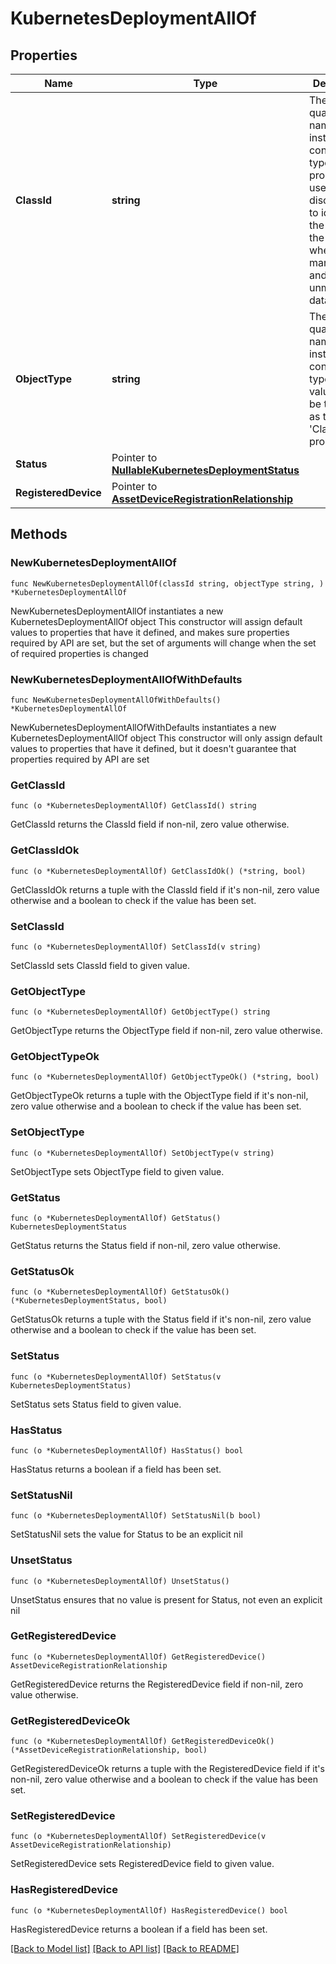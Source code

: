 # KubernetesDeploymentAllOf

## Properties

Name | Type | Description | Notes
------------ | ------------- | ------------- | -------------
**ClassId** | **string** | The fully-qualified name of the instantiated, concrete type. This property is used as a discriminator to identify the type of the payload when marshaling and unmarshaling data. | [default to "kubernetes.Deployment"]
**ObjectType** | **string** | The fully-qualified name of the instantiated, concrete type. The value should be the same as the &#39;ClassId&#39; property. | [default to "kubernetes.Deployment"]
**Status** | Pointer to [**NullableKubernetesDeploymentStatus**](KubernetesDeploymentStatus.md) |  | [optional] 
**RegisteredDevice** | Pointer to [**AssetDeviceRegistrationRelationship**](AssetDeviceRegistrationRelationship.md) |  | [optional] 

## Methods

### NewKubernetesDeploymentAllOf

`func NewKubernetesDeploymentAllOf(classId string, objectType string, ) *KubernetesDeploymentAllOf`

NewKubernetesDeploymentAllOf instantiates a new KubernetesDeploymentAllOf object
This constructor will assign default values to properties that have it defined,
and makes sure properties required by API are set, but the set of arguments
will change when the set of required properties is changed

### NewKubernetesDeploymentAllOfWithDefaults

`func NewKubernetesDeploymentAllOfWithDefaults() *KubernetesDeploymentAllOf`

NewKubernetesDeploymentAllOfWithDefaults instantiates a new KubernetesDeploymentAllOf object
This constructor will only assign default values to properties that have it defined,
but it doesn't guarantee that properties required by API are set

### GetClassId

`func (o *KubernetesDeploymentAllOf) GetClassId() string`

GetClassId returns the ClassId field if non-nil, zero value otherwise.

### GetClassIdOk

`func (o *KubernetesDeploymentAllOf) GetClassIdOk() (*string, bool)`

GetClassIdOk returns a tuple with the ClassId field if it's non-nil, zero value otherwise
and a boolean to check if the value has been set.

### SetClassId

`func (o *KubernetesDeploymentAllOf) SetClassId(v string)`

SetClassId sets ClassId field to given value.


### GetObjectType

`func (o *KubernetesDeploymentAllOf) GetObjectType() string`

GetObjectType returns the ObjectType field if non-nil, zero value otherwise.

### GetObjectTypeOk

`func (o *KubernetesDeploymentAllOf) GetObjectTypeOk() (*string, bool)`

GetObjectTypeOk returns a tuple with the ObjectType field if it's non-nil, zero value otherwise
and a boolean to check if the value has been set.

### SetObjectType

`func (o *KubernetesDeploymentAllOf) SetObjectType(v string)`

SetObjectType sets ObjectType field to given value.


### GetStatus

`func (o *KubernetesDeploymentAllOf) GetStatus() KubernetesDeploymentStatus`

GetStatus returns the Status field if non-nil, zero value otherwise.

### GetStatusOk

`func (o *KubernetesDeploymentAllOf) GetStatusOk() (*KubernetesDeploymentStatus, bool)`

GetStatusOk returns a tuple with the Status field if it's non-nil, zero value otherwise
and a boolean to check if the value has been set.

### SetStatus

`func (o *KubernetesDeploymentAllOf) SetStatus(v KubernetesDeploymentStatus)`

SetStatus sets Status field to given value.

### HasStatus

`func (o *KubernetesDeploymentAllOf) HasStatus() bool`

HasStatus returns a boolean if a field has been set.

### SetStatusNil

`func (o *KubernetesDeploymentAllOf) SetStatusNil(b bool)`

 SetStatusNil sets the value for Status to be an explicit nil

### UnsetStatus
`func (o *KubernetesDeploymentAllOf) UnsetStatus()`

UnsetStatus ensures that no value is present for Status, not even an explicit nil
### GetRegisteredDevice

`func (o *KubernetesDeploymentAllOf) GetRegisteredDevice() AssetDeviceRegistrationRelationship`

GetRegisteredDevice returns the RegisteredDevice field if non-nil, zero value otherwise.

### GetRegisteredDeviceOk

`func (o *KubernetesDeploymentAllOf) GetRegisteredDeviceOk() (*AssetDeviceRegistrationRelationship, bool)`

GetRegisteredDeviceOk returns a tuple with the RegisteredDevice field if it's non-nil, zero value otherwise
and a boolean to check if the value has been set.

### SetRegisteredDevice

`func (o *KubernetesDeploymentAllOf) SetRegisteredDevice(v AssetDeviceRegistrationRelationship)`

SetRegisteredDevice sets RegisteredDevice field to given value.

### HasRegisteredDevice

`func (o *KubernetesDeploymentAllOf) HasRegisteredDevice() bool`

HasRegisteredDevice returns a boolean if a field has been set.


[[Back to Model list]](../README.md#documentation-for-models) [[Back to API list]](../README.md#documentation-for-api-endpoints) [[Back to README]](../README.md)


